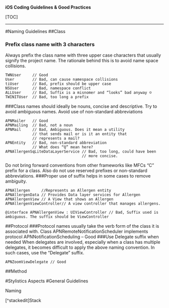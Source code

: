 
**iOS Coding Guidelines & Good Practices**

[TOC]

----------
#Naming Guidelines
##Class
### Prefix class name with 3 characters
Always prefix the class name with three upper case characters that usually signify the project name. The rationale behind this is to avoid name space collisions.

```
TWNUser     // Good
User       	// Bad, can cause namespace collisions
tiUser      // Bad, prefix should be upper case
NSUser      // Bad, namespace conflict
ALLUser     // Bad, Suffix is a misnomer and “looks” bad anyway ☺
TWINITUser  // Bad, too long a prefix
```
###Class names should ideally be nouns, concise and descriptive. 
Try to avoid ambiguous names. Avoid use of non-standard abbreviations
```
APNMailer   // Good
APNMailing  // Bad, not a noun
APNMail     // Bad, Ambiguous. Does it mean a utility 
			// that sends mail or is it an entity that
			// represents a mail?
APNEntity   // Bad, non-standard abbreviation 
            // What does “Q” mean here? 
APNAllergenSqLiteDataLayerService // Bad, too long, could have been
					              // more concise.
```
Do not bring forward conventions from other frameworks like MFCs “C” prefix for a class. Also do not use reserved prefixes or non-standard abbreviations.
###Proper use of suffix helps in some cases to remove ambiguity. 

```
APNAllergen		//Represents an Allergen entity
APNAllergenData	// Provides Data layer services for Allergen
APNAllergenView	// A View that shows an Allergen
APNAllergenViewController// A view controller that manages allergens.

@interface APNAllergenView : UIViewController // Bad, Suffix used is ambiguous. The suffix should be ViewController
```
##Protocol
###Protocol names usually take the verb form of the class it is associated with. 
Class APNRemoteNotificationScheduler implements protocol APNNotificationScheduling – Good
###Use Delegate suffix when needed
When delegates are involved, especially when a class has multiple delegates, it becomes difficult to apply the above naming convention. In such cases, use the “Delegate” suffix.     
```
APNZoomViewDelegate // Good
```
##Method

#Stylistics Aspects
#General Guidelines


Naming

 [^stackedit]Stack
>  [1]: http://math.stackexchange.com/
